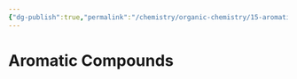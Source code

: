 ```yaml
---
{"dg-publish":true,"permalink":"/chemistry/organic-chemistry/15-aromatic-compounds/","dgHomeLink":true,"dgPassFrontmatter":true}
---
```


# Aromatic Compounds
